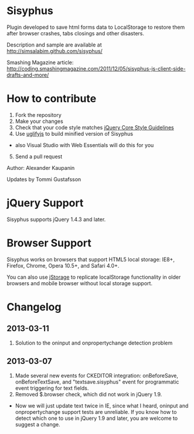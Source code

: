# Sisyphus
Plugin developed to save html forms data to LocalStorage to restore them after browser crashes, tabs closings and other disasters.

Description and sample are available at http://simsalabim.github.com/sisyphus/

Smashing Magazine article: http://coding.smashingmagazine.com/2011/12/05/sisyphus-js-client-side-drafts-and-more/

# How to contribute
1. Fork the repository
2. Make your changes
3. Check that your code style matches [jQuery Core Style Guidelines](http://contribute.jquery.org/style-guide/js/)
4. Use [uglifyjs](http://marijnhaverbeke.nl/uglifyjs) to build minified version of Sisyphus 
  - also Visual Studio with Web Essentials will do this for you
5. Send a pull request

Author: Alexander Kaupanin

Updates by Tommi Gustafsson

# jQuery Support
Sisyphus supports jQuery 1.4.3 and later.

# Browser Support
Sisyphus works on browsers that support HTML5 local storage: IE8+, Firefox, Chrome, Opera 10.5+, and Safari 4.0+.

You can also use [jStorage](https://github.com/andris9/jStorage) to replicate localStorage functionality in older browsers and mobile browser without local storage support.

# Changelog

## 2013-03-11
1. Solution to the oninput and onpropertychange detection problem

## 2013-03-07
1. Made several new events for CKEDITOR integration: onBeforeSave, onBeforeTextSave, and "textsave.sisyphus" event for programmatic event triggering for text fields.
2. Removed $.browser check, which did not work in jQuery 1.9.
  - Now we will just update text twice in IE, since what I heard, oninput and onpropertychange support tests are unreliable. If you know how to detect which one to use in jQuery 1.9 and later, you are welcome to suggest a change.